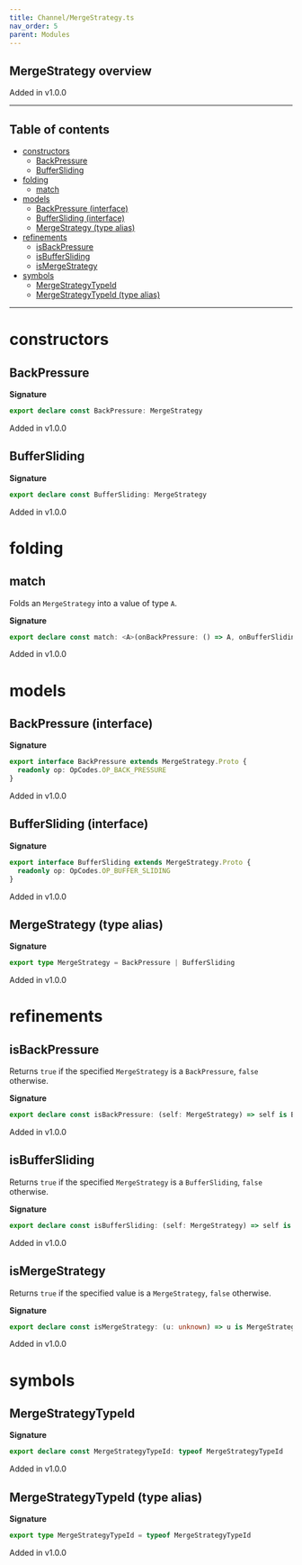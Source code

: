 ```yaml
---
title: Channel/MergeStrategy.ts
nav_order: 5
parent: Modules
---
```


## MergeStrategy overview

Added in v1.0.0

---

<h2 class="text-delta">Table of contents</h2>

- [constructors](#constructors)
  - [BackPressure](#backpressure)
  - [BufferSliding](#buffersliding)
- [folding](#folding)
  - [match](#match)
- [models](#models)
  - [BackPressure (interface)](#backpressure-interface)
  - [BufferSliding (interface)](#buffersliding-interface)
  - [MergeStrategy (type alias)](#mergestrategy-type-alias)
- [refinements](#refinements)
  - [isBackPressure](#isbackpressure)
  - [isBufferSliding](#isbuffersliding)
  - [isMergeStrategy](#ismergestrategy)
- [symbols](#symbols)
  - [MergeStrategyTypeId](#mergestrategytypeid)
  - [MergeStrategyTypeId (type alias)](#mergestrategytypeid-type-alias)

---

# constructors

## BackPressure

**Signature**

```ts
export declare const BackPressure: MergeStrategy
```

Added in v1.0.0

## BufferSliding

**Signature**

```ts
export declare const BufferSliding: MergeStrategy
```

Added in v1.0.0

# folding

## match

Folds an `MergeStrategy` into a value of type `A`.

**Signature**

```ts
export declare const match: <A>(onBackPressure: () => A, onBufferSliding: () => A) => (self: MergeStrategy) => A
```

Added in v1.0.0

# models

## BackPressure (interface)

**Signature**

```ts
export interface BackPressure extends MergeStrategy.Proto {
  readonly op: OpCodes.OP_BACK_PRESSURE
}
```

Added in v1.0.0

## BufferSliding (interface)

**Signature**

```ts
export interface BufferSliding extends MergeStrategy.Proto {
  readonly op: OpCodes.OP_BUFFER_SLIDING
}
```

Added in v1.0.0

## MergeStrategy (type alias)

**Signature**

```ts
export type MergeStrategy = BackPressure | BufferSliding
```

Added in v1.0.0

# refinements

## isBackPressure

Returns `true` if the specified `MergeStrategy` is a `BackPressure`, `false`
otherwise.

**Signature**

```ts
export declare const isBackPressure: (self: MergeStrategy) => self is BackPressure
```

Added in v1.0.0

## isBufferSliding

Returns `true` if the specified `MergeStrategy` is a `BufferSliding`, `false`
otherwise.

**Signature**

```ts
export declare const isBufferSliding: (self: MergeStrategy) => self is BufferSliding
```

Added in v1.0.0

## isMergeStrategy

Returns `true` if the specified value is a `MergeStrategy`, `false`
otherwise.

**Signature**

```ts
export declare const isMergeStrategy: (u: unknown) => u is MergeStrategy
```

Added in v1.0.0

# symbols

## MergeStrategyTypeId

**Signature**

```ts
export declare const MergeStrategyTypeId: typeof MergeStrategyTypeId
```

Added in v1.0.0

## MergeStrategyTypeId (type alias)

**Signature**

```ts
export type MergeStrategyTypeId = typeof MergeStrategyTypeId
```

Added in v1.0.0
